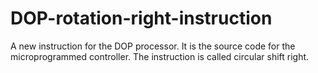DOP-rotation-right-instruction
==============================

A new instruction for the DOP processor. It is the source code for the microprogrammed controller. The instruction is called circular shift right.
